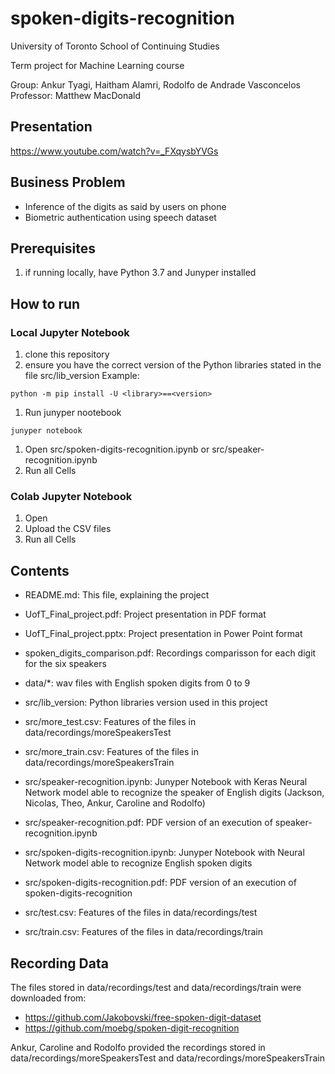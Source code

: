 # spoken-digits-recognition

University of Toronto School of Continuing Studies

Term project for Machine Learning course

Group: Ankur Tyagi, Haitham Alamri, Rodolfo de Andrade Vasconcelos
Professor: Matthew MacDonald

## Presentation
https://www.youtube.com/watch?v=_FXqysbYVGs

## Business Problem
* Inference of the digits as said by users on phone
* Biometric authentication using speech dataset

## Prerequisites
1) if running locally, have Python 3.7 and Junyper installed

## How to run

### Local Jupyter Notebook
1. clone this repository
1. ensure you have the correct version of the Python libraries stated in the file src/lib_version
Example: 
```
python -m pip install -U <library>==<version>
```
1. Run junyper nootebook
```
junyper notebook
```
1. Open src/spoken-digits-recognition.ipynb or src/speaker-recognition.ipynb
1. Run all Cells

### Colab Jupyter Notebook
1. Open
1. Upload the CSV files 
1. Run all Cells

## Contents
* README.md: This file, explaining the project
* UofT_Final_project.pdf: Project presentation in PDF format
* UofT_Final_project.pptx: Project presentation in Power Point format
* spoken_digits_comparison.pdf: Recordings comparisson for each digit for the six speakers

* data/*: wav files with English spoken digits from 0 to 9

* src/lib_version: Python libraries version used in this project
* src/more_test.csv: Features of the files in data/recordings/moreSpeakersTest
* src/more_train.csv: Features of the files in data/recordings/moreSpeakersTrain
* src/speaker-recognition.ipynb: Junyper Notebook with Keras Neural Network model able to recognize the speaker of English digits (Jackson, Nicolas, Theo, Ankur, Caroline and Rodolfo)
* src/speaker-recognition.pdf: PDF version of an execution of speaker-recognition.ipynb
* src/spoken-digits-recognition.ipynb: Junyper Notebook with Neural Network model able to recognize English spoken digits
* src/spoken-digits-recognition.pdf: PDF version of an execution of spoken-digits-recognition
* src/test.csv: Features of the files in data/recordings/test
* src/train.csv: Features of the files in data/recordings/train

## Recording Data
The files stored in data/recordings/test and data/recordings/train were downloaded from: 
* https://github.com/Jakobovski/free-spoken-digit-dataset
* https://github.com/moebg/spoken-digit-recognition

Ankur, Caroline and Rodolfo provided the recordings stored in data/recordings/moreSpeakersTest and data/recordings/moreSpeakersTrain


